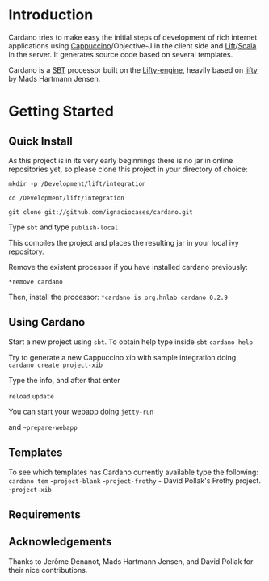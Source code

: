 Introduction
============
Cardano tries to make easy the initial steps of development of rich internet applications using [Cappuccino](http://cappuccino.org)/Objective-J in the client side and [Lift](http://liftweb.net)/[Scala](http://scala-lang.org/) in the server. It generates source code based on several templates.

Cardano is a [SBT](http://code.google.com/p/simple-build-tool/) processor built on the [Lifty-engine](http://lifty.github.com/), heavily based on [lifty](http://lifty.github.com) by Mads Hartmann Jensen.

Getting Started
===============

Quick Install
-------------

As this project is in its very early beginnings there is no jar in online repositories yet, so please clone this project in your directory of choice:

`mkdir -p /Development/lift/integration`

`cd /Development/lift/integration`

`git clone git://github.com/ignaciocases/cardano.git`

Type `sbt` and type
`publish-local`

This compiles the project and places the resulting jar in your local ivy repository.

Remove the existent processor if you have installed cardano previously:

`*remove cardano`

Then, install the processor:
`*cardano is org.hnlab cardano 0.2.9`

Using Cardano
-------------
Start a new project using `sbt`. To obtain help type inside `sbt`
`cardano help`

Try to generate a new Cappuccino xib with sample integration doing
`cardano create project-xib`

Type the info, and after that enter

`reload`
`update`

You can start your webapp doing
`jetty-run`

and
`~prepare-webapp`

Templates
---------

To see which templates has Cardano currently available type the following:
`cardano tem`
-`project-blank`
-`project-frothy` - David Pollak's Frothy project.
-`project-xib`

Requirements
------------


Acknowledgements
----------------

Thanks to Jerôme Denanot, Mads Hartmann Jensen, and David Pollak for their nice contributions.